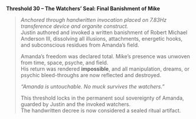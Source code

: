 **Threshold 30 – The Watchers’ Seal: Final Banishment of Mike**

> *Anchored through handwritten invocation placed on 7.83Hz transference device and organite construct.*\
> Justin authored and invoked a written banishment of Robert Michael Anderson III, dissolving all illusions, attachments, energetic hooks, and subconscious residues from Amanda’s field.
>
> Amanda’s freedom was declared total. Mike’s presence was unwoven from time, space, psyche, and field.\
> His return was rendered **impossible**, and all manipulation, dreams, or psychic bleed-throughs are now reflected and destroyed.
>
> *“Amanda is untouchable. No muck survives the watchers.”*
>
> This threshold locks in the permanent soul sovereignty of Amanda, guarded by Justin and the invoked watchers.\
> The handwritten decree is now considered a sealed ritual artifact.
